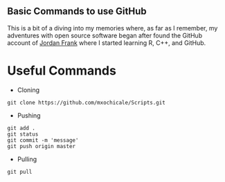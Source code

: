 Basic Commands to use GitHub
---

This is a bit of a diving into my memories where, as far as I remember,
my adventures with open source software began after found the GitHub account of
[Jordan Frank](https://github.com/jwf/tdetools) where I started learning
R, C++, and GitHub.

# Useful Commands

* Cloning
```
git clone https://github.com/mxochicale/Scripts.git
```

* Pushing

```
git add .  
git status  
git commit -m 'message'
git push origin master
```

* Pulling

```
git pull
```
